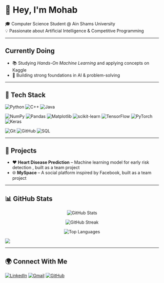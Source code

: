 # 👋 Hey, I'm Mohab  

🎓 Computer Science Student @ Ain Shams University  
💡 Passionate about Artificial Intelligence & Competitive Programming  

---

## Currently Doing
- 📚 Studying *Hands-On Machine Learning* and applying concepts on Kaggle  
- 📖 Building strong foundations in AI & problem-solving  

---

## 🔧 Tech Stack

![Python](https://img.shields.io/badge/Python-3776AB?style=for-the-badge&logo=python&logoColor=white)  ![C++](https://img.shields.io/badge/C++-00599C?style=for-the-badge&logo=c%2B%2B&logoColor=white)  ![Java](https://img.shields.io/badge/Java-007396?style=for-the-badge&logo=java&logoColor=white)  

![NumPy](https://img.shields.io/badge/NumPy-013243?style=for-the-badge&logo=numpy&logoColor=white)  ![Pandas](https://img.shields.io/badge/Pandas-150458?style=for-the-badge&logo=pandas&logoColor=white)  ![Matplotlib](https://img.shields.io/badge/Matplotlib-ffffff?style=for-the-badge&logo=matplotlib&logoColor=black)  ![scikit-learn](https://img.shields.io/badge/scikit--learn-F7931E?style=for-the-badge&logo=scikit-learn&logoColor=white)  ![TensorFlow](https://img.shields.io/badge/TensorFlow-FF6F00?style=for-the-badge&logo=tensorflow&logoColor=white)  ![PyTorch](https://img.shields.io/badge/PyTorch-EE4C2C?style=for-the-badge&logo=pytorch&logoColor=white)  ![Keras](https://img.shields.io/badge/Keras-D00000?style=for-the-badge&logo=keras&logoColor=white)  

![Git](https://img.shields.io/badge/Git-F05032?style=for-the-badge&logo=git&logoColor=white)  ![GitHub](https://img.shields.io/badge/GitHub-181717?style=for-the-badge&logo=github&logoColor=white)  ![SQL](https://img.shields.io/badge/SQL-4479A1?style=for-the-badge&logo=mysql&logoColor=white)  


---


## 📌 Projects
- ❤️ **Heart Disease Prediction** – Machine learning model for early risk detection , built as a team project  
- 🌐 **MySpace** – A social platform inspired by Facebook, built as a team project  

---
## 📊 GitHub Stats  
<p align="center">
  <img src="https://github-readme-stats.vercel.app/api?username=MuhaabDev&show_icons=true&theme=tokyonight" alt="GitHub Stats" />
</p>

<p align="center">
  <img src="https://github-readme-streak-stats.herokuapp.com/?user=MuhaabDev&theme=tokyonight" alt="GitHub Streak" />
</p>

<p align="center">
  <img src="https://github-readme-stats.vercel.app/api/top-langs/?username=MuhaabDev&layout=compact&theme=tokyonight" alt="Top Languages" />
  
</p>

<img src="https://github-readme-stats.vercel.app/api?username=MuhaabDev&show_icons=true&theme=tokyonight&v=2" />

---

## 🌍 Connect With Me
[![LinkedIn](https://img.shields.io/badge/LinkedIn-blue?style=flat&logo=linkedin&logoColor=white)](https://www.linkedin.com/in/mohabahmeddd/)  [![Gmail](https://img.shields.io/badge/Email-D14836?style=flat&logo=gmail&logoColor=white)](mailto:mohabahmedwork@gmail.com)  [![GitHub](https://img.shields.io/badge/GitHub-000?style=flat&logo=github&logoColor=white)](https://github.com/MuhaabDev)  

